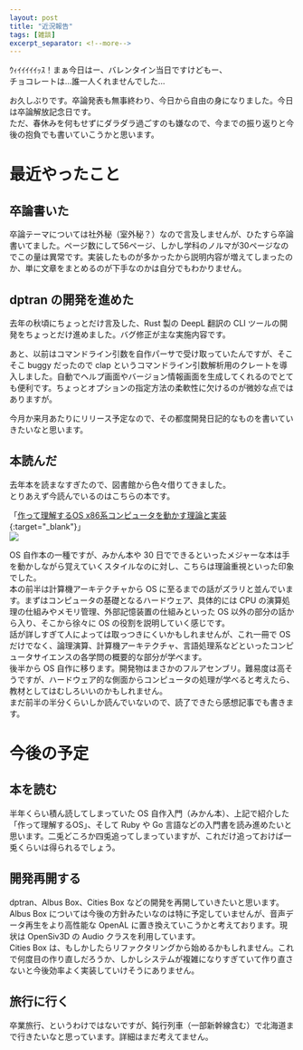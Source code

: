 ```yaml
---
layout: post
title: "近況報告"
tags: [雑談]
excerpt_separator: <!--more-->
---
```


ｳｨｲｲｲｲｲｯｽ！まぁ今日はー、バレンタイン当日ですけどもー、  
チョコレートは…誰一人くれませんでした…  

お久しぶりです。卒論発表も無事終わり、今日から自由の身になりました。今日は卒論解放記念日です。  
ただ、春休みを何もせずにダラダラ過ごすのも嫌なので、今までの振り返りと今後の抱負でも書いていこうかと思います。

<!--more-->

# 最近やったこと

## 卒論書いた

卒論テーマについては社外秘（室外秘？）なので言及しませんが、ひたすら卒論書いてました。ページ数にして56ページ、しかし学科のノルマが30ページなのでこの量は異常です。実装したものが多かったから説明内容が増えてしまったのか、単に文章をまとめるのが下手なのかは自分でもわかりません。

## dptran の開発を進めた

去年の秋頃にちょっとだけ言及した、Rust 製の DeepL 翻訳の CLI ツールの開発をちょっとだけ進めました。バグ修正が主な実施内容です。  

あと、以前はコマンドライン引数を自作パーサで受け取っていたんですが、そこそこ buggy だったので clap というコマンドライン引数解析用のクレートを導入しました。自動でヘルプ画面やバージョン情報画面を生成してくれるのでとても便利です。ちょっとオプションの指定方法の柔軟性に欠けるのが微妙な点ではありますが。  

今月か来月あたりにリリース予定なので、その都度開発日記的なものを書いていきたいなと思います。

## 本読んだ

去年本を読まなすぎたので、図書館から色々借りてきました。  
とりあえず今読んでいるのはこちらの本です。  

「[作って理解するOS x86系コンピュータを動かす理論と実装](https://amzn.to/3YvQIhp){:target="_blank"}」  
<a href="https://www.amazon.co.jp/%E4%BD%9C%E3%81%A3%E3%81%A6%E7%90%86%E8%A7%A3%E3%81%99%E3%82%8BOS-x86%E7%B3%BB%E3%82%B3%E3%83%B3%E3%83%94%E3%83%A5%E3%83%BC%E3%82%BF%E3%82%92%E5%8B%95%E3%81%8B%E3%81%99%E7%90%86%E8%AB%96%E3%81%A8%E5%AE%9F%E8%A3%85-%E6%9E%97-%E9%AB%98%E5%8B%B2/dp/429710847X?&linkCode=li2&tag=yotio-22&linkId=03a8d03a0b642859b57a75c8b74ec104&language=ja_JP&ref_=as_li_ss_il" target="_blank"><img border="0" src="//ws-fe.amazon-adsystem.com/widgets/q?_encoding=UTF8&ASIN=429710847X&Format=_SL160_&ID=AsinImage&MarketPlace=JP&ServiceVersion=20070822&WS=1&tag=yotio-22&language=ja_JP" ></a><img src="https://ir-jp.amazon-adsystem.com/e/ir?t=yotio-22&language=ja_JP&l=li2&o=9&a=429710847X" width="1" height="1" border="0" alt="" style="border:none !important; margin:0px !important;" />  

OS 自作本の一種ですが、みかん本や 30 日でできるといったメジャーな本は手を動かしながら覚えていくスタイルなのに対し、こちらは理論重視といった印象でした。  
本の前半は計算機アーキテクチャから OS に至るまでの話がズラリと並んでいます。まずはコンピュータの基礎となるハードウェア、具体的には CPU の演算処理の仕組みやメモリ管理、外部記憶装置の仕組みといった OS 以外の部分の話から入り、そこから徐々に OS の役割を説明していく感じです。  
話が詳しすぎて人によっては取っつきにくいかもしれませんが、これ一冊で OS だけでなく、論理演算、計算機アーキテクチャ、言語処理系などといったコンピュータサイエンスの各学問の概要的な部分が学べます。  
後半から OS 自作に移ります。開発物はまさかのフルアセンブリ。難易度は高そうですが、ハードウェア的な側面からコンピュータの処理が学べると考えたら、教材としてはむしろいいのかもしれません。  
まだ前半の半分くらいしか読んでいないので、読了できたら感想記事でも書きます。

# 今後の予定

## 本を読む

半年くらい積ん読してしまっていた OS 自作入門（みかん本）、上記で紹介した「作って理解するOS」、そして Ruby や Go 言語などの入門書を読み進めたいと思います。二兎どころか四兎追ってしまっていますが、これだけ追っておけば一兎くらいは得られるでしょう。

## 開発再開する

dptran、Albus Box、Cities Box  などの開発を再開していきたいと思います。  
Albus Box については今後の方針みたいなのは特に予定していませんが、音声データ再生をより高性能な OpenAL に置き換えていこうかと考えております。現状は OpenSiv3D の Audio クラスを利用しています。  
Cities Box は、もしかしたらリファクタリングから始めるかもしれません。これで何度目の作り直しだろうか、しかしシステムが複雑になりすぎていて作り直さないと今後効率よく実装していけそうにありません。

## 旅行に行く

卒業旅行、というわけではないですが、鈍行列車（一部新幹線含む）で北海道まで行きたいなと思っています。詳細はまだ考えてません。
